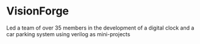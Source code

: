 # VisionForge
Led a team of over 35 members in the development of a digital clock and a car parking system using verilog as mini-projects
